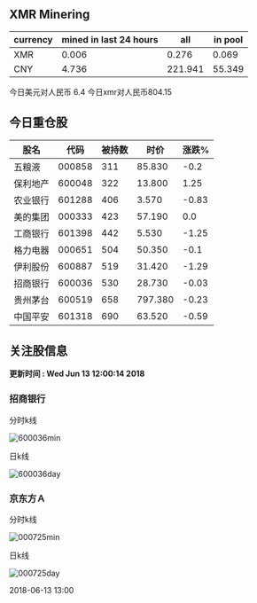 ## XMR Minering

|currency|mined in last 24 hours|all|in pool|
|---|---|---|---|
|XMR|0.006|0.276|0.069|
|CNY|4.736|221.941|55.349|

今日美元对人民币 6.4	今日xmr对人民币804.15


## 今日重仓股 

|股名|代码|被持数|时价|涨跌%|
|---|---|---|---|---|
|五粮液|000858|311|85.830|-0.2|
|保利地产|600048|322|13.800|1.25|
|农业银行|601288|406|3.570|-0.83|
|美的集团|000333|423|57.190|0.0|
|工商银行|601398|442|5.530|-1.25|
|格力电器|000651|504|50.350|-0.1|
|伊利股份|600887|519|31.420|-1.29|
|招商银行|600036|530|28.730|-0.03|
|贵州茅台|600519|658|797.380|-0.23|
|中国平安|601318|690|63.520|-0.59|

## 关注股信息
**更新时间 : Wed Jun 13 12:00:14 2018**
### 招商银行 
分时k线

![600036min](http://image.sinajs.cn/newchart/min/n/sh600036.gif)

日k线

![600036day](http://image.sinajs.cn/newchart/daily/n/sh600036.gif)

### 京东方Ａ 
分时k线

![000725min](http://image.sinajs.cn/newchart/min/n/sz000725.gif)

日k线

![000725day](http://image.sinajs.cn/newchart/daily/n/sz000725.gif)

2018-06-13 13:00